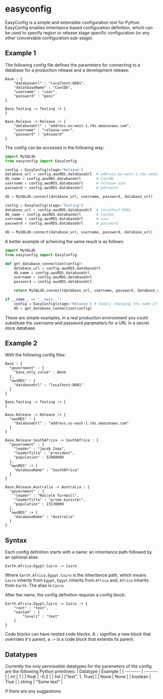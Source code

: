 # easyconfig
EasyConfig is a simple and extensible configuration tool for Python. EasyConfig enables inheritance based configuration definition, which can be used to specify region or release stage specific configuration (or any other conceivable configuration sub-stage).

## Example 1
The following config file defines the parameters for connecting to a database for a production release and a development release:
```
Base : {
    "databaseUrl" : "localhost:8001",
    "datatbaseName" : "CoolDb",
    "username" : "user",
    "password" : "pass"
}

Base.Testing -> Testing :+ {
}

Base.Release -> Release :+ {
    "databaseUrl" : "address.eu-west-1.rds.amazonaws.com",
    "username" : "release-user",
    "password" : "p4ssword"
}
```
The config can be accessed in the following way:
```python
import MySQLdb
from easyconfig import EasyConfig

config = EasyConfig(stage='Release')
database_url = config.awsRDS.databaseUrl  # address.eu-west-1.rds.amazonaws.com
db_name = config.awsRDS.databaseUrl       # CoolDb
username = config.awsRDS.databaseUrl      # release-user
password = config.awsRDS.databaseUrl      # p4ssword

db = MySQLdb.connect(database_url, username, password, database_url)

config = EasyConfig(stage='Testing')
database_url = config.awsRDS.databaseUrl  # localhost:8001
db_name = config.awsRDS.databaseUrl       # CoolDb
username = config.awsRDS.databaseUrl      # user
password = config.awsRDS.databaseUrl      # password

db = MySQLdb.connect(database_url, username, password, database_url)
```

A better example of acheiving the same result is as follows:
```python
import MySQLdb
from easyconfig import EasyConfig

def get_database_connection(config):
    database_url = config.awsRDS.databaseUrl
    db_name = config.awsRDS.databaseUrl
    username = config.awsRDS.databaseUrl
    password = config.awsRDS.databaseUrl

    return MySQLdb.connect(database_url, username, password, database_url)

if __name__ == "__main__":
    config = EasyConfig(stage='Release') # Simply changing the name of the stage here is all that is needed to change the configuration of your programme
    db = get_database_connection(config)
```
These are simple examples, in a real production environment you could substitute the username and password parameters for a URL in a secret store database.

## Example 2
With the following config files:

```
Base : {
  "government" : {
    "base_only_value" : None
  },
  "awsRDS" : {
    "databaseUrl" : "localhost:8001"
  }
}
```
```
Base.Testing -> Testing :+ {
}
```
```
Base.Release -> Release :+ {
  "awsRDS" : {
    "databaseUrl" : "address.us-east-1.rds.amazonaws.com"
  }
}
```
```
Base.Release.SouthAfrica -> SouthAfrica : {
  "government" : {
    "leader" : "Jacob Zuma",
    "leaderTitle" : "president",
    "population" : 52980000
  },
  "awsRDS" :+ {
    "databaseName" : "SouthAfrica"
  }
}
```
```
Base.Release.Australia -> Australia : {
  "government" : {
    "leader" : "Malcolm Turnbull",
    "leaderTitle" : "prime minister",
    "population" : 23130000
  },
  "awsRDS" :+ {
    "databaseName" : "Australia"
  }
}
```

## Syntax

Each config definition starts with a name: an inheritance path followed by an optional alias:
```
Earth.Africa.Egypt.Cairo -> Cairo
```
Where `Earth.Africa.Egypt.Cairo` is the inheritance path, which means `Cairo` inherits from `Egypt`, `Egypt` inherits from `Africa` and, `Africa` inherits from `Earth`. The alias is `Cairo`.

After the name, the config definition requires a config block:
```
Earth.Africa.Egypt.Cairo -> Cairo :+ {
    "root" : "text",
    "nested" : {
        "level1" : "text"
    }
}
```
Code blocks can have nested code blocks.
A `:` signifies a new block that overrides it's parent, a `:+` is a code block that extends its parent.

## Datatypes
Currently the only permissible datatypes for the parameters of the config are the following Python primitives:
| Datatype | Example |
| -------- | ------- |
| int      | 1       |
| float    | -0.2    |
| list     | ["text", 1, True] |
| None     | None    |
| boolean  | True    |
| string   | "Some text" |

If there are any suggestions